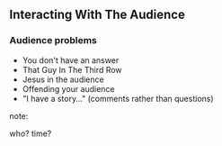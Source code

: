 ## Interacting With The Audience

### Audience problems

* You don't have an answer
* That Guy In The Third Row
* Jesus in the audience
* Offending your audience
* "I have a story…" (comments rather than questions)

note: 

who?
time?
